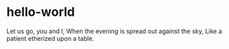 # hello-world

Let us go, you and I,
When the evening is spread out against the sky,
Like a patient etherized upon a table.
